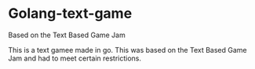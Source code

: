 # Golang-text-game
Based on the Text Based Game Jam

This is a text gamee made in go. This was based on the Text Based Game Jam and had to meet certain restrictions.
